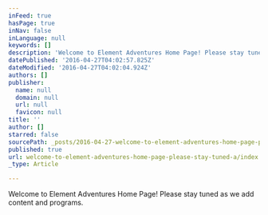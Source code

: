 ```yaml
---
inFeed: true
hasPage: true
inNav: false
inLanguage: null
keywords: []
description: 'Welcome to Element Adventures Home Page! Please stay tuned as we add content and programs. '
datePublished: '2016-04-27T04:02:57.825Z'
dateModified: '2016-04-27T04:02:04.924Z'
authors: []
publisher:
  name: null
  domain: null
  url: null
  favicon: null
title: ''
author: []
starred: false
sourcePath: _posts/2016-04-27-welcome-to-element-adventures-home-page-please-stay-tuned-a.md
published: true
url: welcome-to-element-adventures-home-page-please-stay-tuned-a/index.html
_type: Article

---
```

Welcome to Element Adventures Home Page! Please stay tuned as we add content and programs.